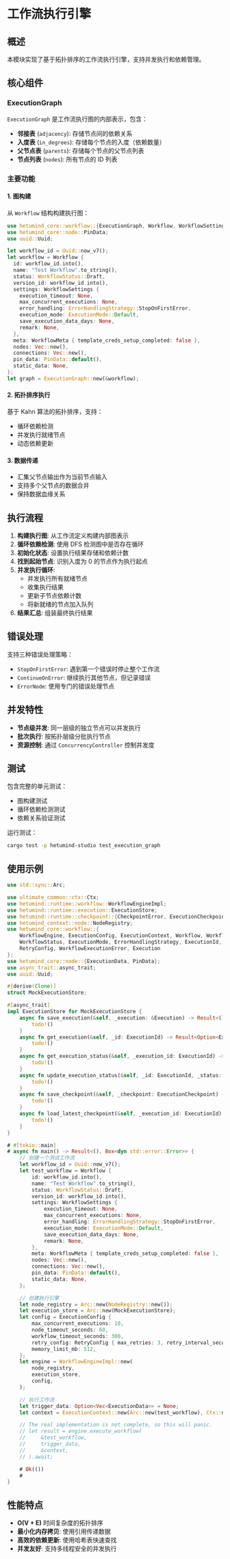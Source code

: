 # 工作流执行引擎

## 概述

本模块实现了基于拓扑排序的工作流执行引擎，支持并发执行和依赖管理。

## 核心组件

### ExecutionGraph

`ExecutionGraph` 是工作流执行图的内部表示，包含：

- **邻接表** (`adjacency`): 存储节点间的依赖关系
- **入度表** (`in_degrees`): 存储每个节点的入度（依赖数量）
- **父节点表** (`parents`): 存储每个节点的父节点列表
- **节点列表** (`nodes`): 所有节点的 ID 列表

### 主要功能

#### 1. 图构建

从 `Workflow` 结构构建执行图：

```rust
use hetumind_core::workflow::{ExecutionGraph, Workflow, WorkflowSettings, WorkflowMeta, WorkflowStatus, ExecutionMode, ErrorHandlingStrategy};
use hetumind_core::node::PinData;
use uuid::Uuid;

let workflow_id = Uuid::now_v7();
let workflow = Workflow {
  id: workflow_id.into(),
  name: "Test Workflow".to_string(),
  status: WorkflowStatus::Draft,
  version_id: workflow_id.into(),
  settings: WorkflowSettings {
    execution_timeout: None,
    max_concurrent_executions: None,
    error_handling: ErrorHandlingStrategy::StopOnFirstError,
    execution_mode: ExecutionMode::Default,
    save_execution_data_days: None,
    remark: None,
  },
  meta: WorkflowMeta { template_creds_setup_completed: false },
  nodes: Vec::new(),
  connections: Vec::new(),
  pin_data: PinData::default(),
  static_data: None,
};
let graph = ExecutionGraph::new(&workflow);
```

#### 2. 拓扑排序执行

基于 Kahn 算法的拓扑排序，支持：

- 循环依赖检测
- 并发执行就绪节点
- 动态依赖更新

#### 3. 数据传递

- 汇集父节点输出作为当前节点输入
- 支持多个父节点的数据合并
- 保持数据血缘关系

## 执行流程

1. **构建执行图**: 从工作流定义构建内部图表示
2. **循环依赖检测**: 使用 DFS 检测图中是否存在循环
3. **初始化状态**: 设置执行结果存储和依赖计数
4. **找到起始节点**: 识别入度为 0 的节点作为执行起点
5. **并发执行循环**:
   - 并发执行所有就绪节点
   - 收集执行结果
   - 更新子节点依赖计数
   - 将新就绪的节点加入队列
6. **结果汇总**: 组装最终执行结果

## 错误处理

支持三种错误处理策略：

- `StopOnFirstError`: 遇到第一个错误时停止整个工作流
- `ContinueOnError`: 继续执行其他节点，但记录错误
- `ErrorNode`: 使用专门的错误处理节点

## 并发特性

- **节点级并发**: 同一层级的独立节点可以并发执行
- **批次执行**: 按拓扑层级分批执行节点
- **资源控制**: 通过 `ConcurrencyController` 控制并发度

## 测试

包含完整的单元测试：

- 图构建测试
- 循环依赖检测测试
- 依赖关系验证测试

运行测试：

```bash
cargo test -p hetumind-studio test_execution_graph
```

## 使用示例

```rust
use std::sync::Arc;

use ultimate_common::ctx::Ctx;
use hetumind::runtime::workflow::WorkflowEngineImpl;
use hetumind::runtime::execution::ExecutionStore;
use hetumind::runtime::checkpoint::{CheckpointError, ExecutionCheckpoint};
use hetumind_context::node::NodeRegistry;
use hetumind_core::workflow::{
    WorkflowEngine, ExecutionConfig, ExecutionContext, Workflow, WorkflowSettings, WorkflowMeta,
    WorkflowStatus, ExecutionMode, ErrorHandlingStrategy, ExecutionId, ExecutionStatus,
    RetryConfig, WorkflowExecutionError, Execution
};
use hetumind_core::node::{ExecutionData, PinData};
use async_trait::async_trait;
use uuid::Uuid;

#[derive(Clone)]
struct MockExecutionStore;

#[async_trait]
impl ExecutionStore for MockExecutionStore {
    async fn save_execution(&self, _execution: &Execution) -> Result<(), WorkflowExecutionError> {
        todo!()
    }
    async fn get_execution(&self, _id: ExecutionId) -> Result<Option<Execution>, WorkflowExecutionError> {
        todo!()
    }
    async fn get_execution_status(&self, _execution_id: ExecutionId) -> Result<ExecutionStatus, WorkflowExecutionError> {
        todo!()
    }
    async fn update_execution_status(&self, _id: ExecutionId, _status: ExecutionStatus) -> Result<(), WorkflowExecutionError> {
        todo!()
    }
    async fn save_checkpoint(&self, _checkpoint: ExecutionCheckpoint) -> Result<(), CheckpointError> {
        todo!()
    }
    async fn load_latest_checkpoint(&self, _execution_id: ExecutionId) -> Result<Option<ExecutionCheckpoint>, CheckpointError> {
        todo!()
    }
}

# #[tokio::main]
# async fn main() -> Result<(), Box<dyn std::error::Error>> {
    // 创建一个测试工作流
    let workflow_id = Uuid::now_v7();
    let test_workflow = Workflow {
        id: workflow_id.into(),
        name: "Test Workflow".to_string(),
        status: WorkflowStatus::Draft,
        version_id: workflow_id.into(),
        settings: WorkflowSettings {
            execution_timeout: None,
            max_concurrent_executions: None,
            error_handling: ErrorHandlingStrategy::StopOnFirstError,
            execution_mode: ExecutionMode::Default,
            save_execution_data_days: None,
            remark: None,
        },
        meta: WorkflowMeta { template_creds_setup_completed: false },
        nodes: Vec::new(),
        connections: Vec::new(),
        pin_data: PinData::default(),
        static_data: None,
    };

    // 创建执行引擎
    let node_registry = Arc::new(NodeRegistry::new());
    let execution_store = Arc::new(MockExecutionStore);
    let config = ExecutionConfig {
        max_concurrent_executions: 10,
        node_timeout_seconds: 60,
        workflow_timeout_seconds: 300,
        retry_config: RetryConfig { max_retries: 3, retry_interval_seconds: 5 },
        memory_limit_mb: 512,
    };
    let engine = WorkflowEngineImpl::new(
        node_registry,
        execution_store,
        config,
    );

    // 执行工作流
    let trigger_data: Option<Vec<ExecutionData>> = None;
    let context = ExecutionContext::new(Arc::new(test_workflow), Ctx::new_super_admin());

    // The real implementation is not complete, so this will panic.
    // let result = engine.execute_workflow(
    //     &test_workflow,
    //     trigger_data,
    //     &context,
    // ).await;

    # Ok(())
    #
}
```

## 性能特点

- **O(V + E)** 时间复杂度的拓扑排序
- **最小化内存拷贝**: 使用引用传递数据
- **高效的依赖更新**: 使用哈希表快速查找
- **并发友好**: 支持多线程安全的并发执行
